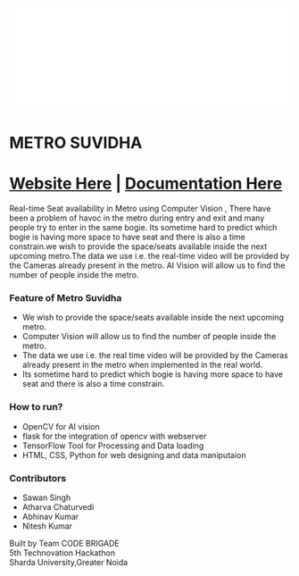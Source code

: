 ![](metrosuvidha_gif.gif)
# METRO SUVIDHA
# [Website Here](https://saavanx.github.io/metrosuvidha.io/) | [Documentation Here](https://docs.google.com/document/d/1bdQxrL0_APuMbPXQ5jXu5OTM5P-UKa5MmA3lAYiRPXU/edit?usp=share_link)

Real-time Seat availability in Metro using Computer Vision , There have been a problem of havoc in the metro during entry and exit and many people try to enter in the same bogie.
Its sometime hard to predict which bogie is having more space to have seat and there is also a time constrain.we wish to provide the space/seats available inside the next upcoming metro.The data we use i.e. the real-time video will be provided by the Cameras already present in the metro.
AI Vision will allow us to find the number of people inside the metro.




### Feature of Metro Suvidha
- We wish to provide the space/seats available inside the next upcoming metro.
- Computer Vision will allow us to find the number of people inside the metro. 
- The data we use i.e. the real time video will be provided by the Cameras already present in the metro when implemented in the real world.
- Its sometime hard to predict which bogie is having more space to have seat and there is also a time constrain.


### How to run?
- OpenCV for AI vision
- flask for the integration of opencv with webserver
- TensorFlow Tool for Processing and Data loading
- HTML, CSS, Python for web designing and data maniputaion

### Contributors
- Sawan Singh
- Atharva Chaturvedi
- Abhinav Kumar
- Nitesh Kumar

Built by Team CODE BRIGADE<br>
5th Technovation Hackathon<br>
Sharda University,Greater Noida
